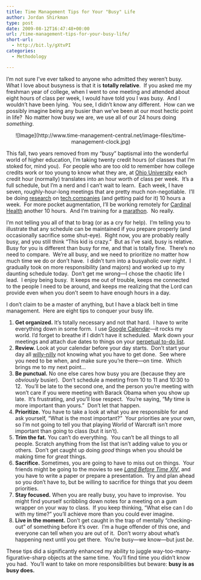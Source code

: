 ```yaml
---
title: Time Management Tips for Your "Busy" Life
author: Jordan Shirkman
type: post
date: 2009-08-12T16:47:48+00:00
url: /time-management-tips-for-your-busy-life/
short-url:
  - http://bit.ly/gXtvPI
categories:
  - Methodology

---
```

I’m not sure I’ve ever talked to anyone who admitted they weren’t busy.  What I love about busyness is that it is **totally relative**.  If you asked me my freshman year of college, when I went to one meeting and attended about eight hours of class per week, I would have told you I was busy.  And I wouldn’t have been lying.  You see, I didn’t know any different.  How can we possibly imagine being any busier than we’ve been at our most hectic point in life?  No matter how busy we are, we use all of our 24 hours doing _something_.

<p style="text-align:center;">
  ![Image](http://www.time-management-central.net/image-files/time-management-clock.jpg)
</p>

This fall, two years removed from my “busy” baptismal into the wonderful world of higher education, I’m taking twenty credit hours (of classes that I’m stoked for, mind you).  For people who are too old to remember how college credits work or too young to know what they are, at [Ohio University](http://www.ohio.edu) each credit hour (normally) translates into an hour worth of class per week.  It’s a full schedule, but I’m a nerd and I can’t wait to learn.  Each week, I have seven, roughly-hour-long meetings that are pretty much non-negotiable.  I’ll be doing [research](http://www.voinovichschool.ohio.edu/index.aspx) on [tech companies](http://www.techgrowthohio.com/) (and getting paid for it) 10 hours a week.  For more pocket augmentation, I’ll be working remotely for [Cardinal Health](http://www.cardinal.com) another 10 hours.  And I’m training for a [marathon](http://arizona.competitor.com/).  No really.

I’m not telling you all of that to brag (or as a cry for help).  I’m telling you to illustrate that any schedule can be maintained if you prepare properly (and occasionally sacrifice some shut-eye).  Right now, you are probably really busy, and you still think “This kid is crazy.”  But as I’ve said, busy is relative.  Busy for you is different than busy for me, and that is totally fine.  There’s no need to compare.  We’re all busy, and we need to prioritize no matter how much time we do or don’t have.  I didn’t turn into a busyaholic over night.  I gradually took on more responsibility (and majors) and worked up to my daunting schedule today.  Don’t get me wrong—I chose the chaotic life I lead.  I enjoy being busy.  It keeps me out of trouble, keeps me connected to the people I need to be around, and keeps me realizing that the Lord can provide even when you don’t seem to have enough hours in a day.

I don’t claim to be a master of anything, but I have a black belt in time management.  Here are eight tips to conquer your busy life.

  1. **Get organized.** It’s totally necessary and not that hard.  I have to write everything down in some form.  I use [Google Calendar](http://calendar.google.com)—it rocks my world. I’d forget to breathe if I didn’t have it scheduled.  Mark down your meetings and attach due dates to things on your [perpetual to-do list](http://www.thelincolnletters.net/2009/08/perpetual-to-do-list.html).
  2. **Review.** Look at your calendar before your day starts.  Don’t start your day all [willy-nilly](http://www.merriam-webster.com/dictionary/willy-nilly) not knowing what you have to get done.  See where you need to be when, and make sure you’re there—on time.  Which brings me to my next point…
  3. **Be punctual.** No one else cares how busy you are (because they are _obviously_ busier).  Don’t schedule a meeting from 10 to 11 and 10:30 to 12.  You’ll be late to the second one, and the person you’re meeting with won’t care if you were meeting with Barack Obama when you show up late.  It’s frustrating, and you’ll lose respect.  You’re saying, “My time is more important than yours.”  Don’t let that happen.
  4. **Prioritize.** You have to take a look at what you are responsible for and ask yourself, “What is the most important?”  Your priorities are your own, so I’m not going to tell you that playing World of Warcraft isn’t more important than going to class (but it isn’t).
  5. **Trim the fat.** You can’t do everything.  You can’t be all things to all people. Scratch anything from the list that isn’t adding value to you or others.  Don’t get caught up doing _good_ things when you should be making time for _great_ things.
  6. **Sacrifice.** Sometimes, you are going to have to miss out on things.  Your friends might be going to the movies to see _[Land Before Time XIV](http://en.wikipedia.org/wiki/The_Land_Before_Time_%28series%29)_, and you have to write a paper or prepare a presentation.  Try and plan ahead so you don’t have to, but be willing to sacrifice for things that you deem priorities.
  7. **Stay focused.** When you are really busy, you have to improvise.  You might find yourself scribbling down notes for a meeting on a gum wrapper on your way to class.  If you keep thinking, “What else can I do with my time?” you’ll achieve more than you could ever imagine.
  8. **Live in the moment.** Don’t get caught in the trap of mentally “checking-out” of something before it’s over.  I’m a huge offender of this one, and everyone can tell when you are out of it.  Don’t worry about what’s happening next until you get there.  You’re busy—we know—but just _be_.

These tips did a significantly enhanced my ability to juggle way-too-many-figurative-sharp objects at the same time.  You’ll find time you didn’t know you had.  You’ll want to take on more responsibilities but beware: **busy is as busy does.**
